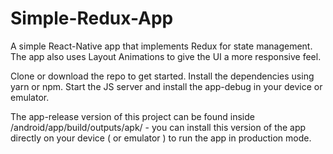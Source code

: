 # Simple-Redux-App

A simple React-Native app that implements Redux for state management. The app also uses Layout Animations to give the UI a more responsive feel.

Clone or download the repo to get started. Install the dependencies using yarn or npm. Start the JS server and install the app-debug in your device or emulator.

The app-release version of this project can be found inside /android/app/build/outputs/apk/ -  you can install this version of the app directly on your device ( or emulator ) to run the app in production mode.
